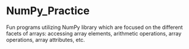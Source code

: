 # NumPy_Practice
Fun programs utilizing NumPy library which are focused on the different facets of arrays: accessing array elements, arithmetic operations, array operations, array attributes, etc.

